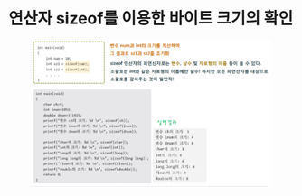 # 연산자 sizeof를 이용한 바이트 크기의 확인

<figure><img src="../../../.gitbook/assets/image (7) (1).png" alt=""><figcaption></figcaption></figure>
